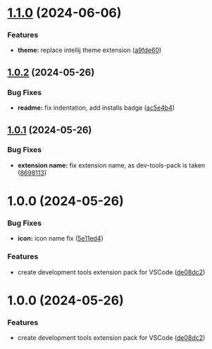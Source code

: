 # [1.1.0](https://github.com/s-gryt/development-tools-pack/compare/v1.0.2...v1.1.0) (2024-06-06)


### Features

* **theme:** replace intellij theme extension ([a9fde60](https://github.com/s-gryt/development-tools-pack/commit/a9fde60a3351c0d7edd5e27132217e0bb76bfc9a))

## [1.0.2](https://github.com/s-gryt/development-tools-pack/compare/v1.0.1...v1.0.2) (2024-05-26)


### Bug Fixes

* **readme:** fix indentation, add installs badge ([ac5e4b4](https://github.com/s-gryt/development-tools-pack/commit/ac5e4b41535dd431a5940c32de9521958fe10256))

## [1.0.1](https://github.com/s-gryt/development-tools-pack/compare/v1.0.0...v1.0.1) (2024-05-26)


### Bug Fixes

* **extension name:** fix extension name, as dev-tools-pack is taken ([8698113](https://github.com/s-gryt/development-tools-pack/commit/86981138ed3a9daf1cb31dd75854bb80a022ca3f))

# 1.0.0 (2024-05-26)

### Bug Fixes

* **icon:** icon name fix ([5e11ed4](https://github.com/s-gryt/development-tools-pack/commit/5e11ed4503b253ef2e66894a880d102c95c628ef))

### Features

* create development tools extension pack for VSCode ([de08dc2](https://github.com/s-gryt/development-tools-pack/commit/de08dc288d39110dfc3ba61dac1f518acc7e4e95))

# 1.0.0 (2024-05-26)

### Features

* create development tools extension pack for VSCode ([de08dc2](https://github.com/s-gryt/development-tools-pack/commit/de08dc288d39110dfc3ba61dac1f518acc7e4e95))
